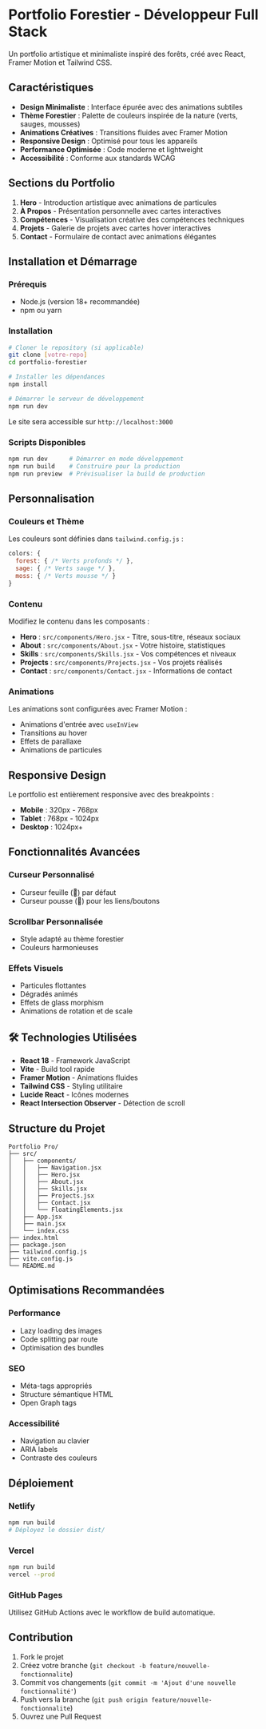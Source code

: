 #  Portfolio Forestier - Développeur Full Stack

Un portfolio artistique et minimaliste inspiré des forêts, créé avec React, Framer Motion et Tailwind CSS.

##  Caractéristiques

- **Design Minimaliste** : Interface épurée avec des animations subtiles
- **Thème Forestier** : Palette de couleurs inspirée de la nature (verts, sauges, mousses)
- **Animations Créatives** : Transitions fluides avec Framer Motion
- **Responsive Design** : Optimisé pour tous les appareils
- **Performance Optimisée** : Code moderne et lightweight
- **Accessibilité** : Conforme aux standards WCAG

##  Sections du Portfolio

1. **Hero** - Introduction artistique avec animations de particules
2. **À Propos** - Présentation personnelle avec cartes interactives
3. **Compétences** - Visualisation créative des compétences techniques
4. **Projets** - Galerie de projets avec cartes hover interactives
5. **Contact** - Formulaire de contact avec animations élégantes

##  Installation et Démarrage

### Prérequis
- Node.js (version 18+ recommandée)
- npm ou yarn

### Installation

```bash
# Cloner le repository (si applicable)
git clone [votre-repo]
cd portfolio-forestier

# Installer les dépendances
npm install

# Démarrer le serveur de développement
npm run dev
```

Le site sera accessible sur `http://localhost:3000`

### Scripts Disponibles

```bash
npm run dev      # Démarrer en mode développement
npm run build    # Construire pour la production
npm run preview  # Prévisualiser la build de production
```

##  Personnalisation

### Couleurs et Thème

Les couleurs sont définies dans `tailwind.config.js` :

```javascript
colors: {
  forest: { /* Verts profonds */ },
  sage: { /* Verts sauge */ },
  moss: { /* Verts mousse */ }
}
```

### Contenu

Modifiez le contenu dans les composants :

- **Hero** : `src/components/Hero.jsx` - Titre, sous-titre, réseaux sociaux
- **About** : `src/components/About.jsx` - Votre histoire, statistiques
- **Skills** : `src/components/Skills.jsx` - Vos compétences et niveaux
- **Projects** : `src/components/Projects.jsx` - Vos projets réalisés
- **Contact** : `src/components/Contact.jsx` - Informations de contact

### Animations

Les animations sont configurées avec Framer Motion :

- Animations d'entrée avec `useInView`
- Transitions au hover
- Effets de parallaxe
- Animations de particules

##  Responsive Design

Le portfolio est entièrement responsive avec des breakpoints :

- **Mobile** : 320px - 768px
- **Tablet** : 768px - 1024px
- **Desktop** : 1024px+

##  Fonctionnalités Avancées

### Curseur Personnalisé
- Curseur feuille (🍃) par défaut
- Curseur pousse (🌱) pour les liens/boutons

### Scrollbar Personnalisée
- Style adapté au thème forestier
- Couleurs harmonieuses

### Effets Visuels
- Particules flottantes
- Dégradés animés
- Effets de glass morphism
- Animations de rotation et de scale
 
## 🛠 Technologies Utilisées

- **React 18** - Framework JavaScript
- **Vite** - Build tool rapide
- **Framer Motion** - Animations fluides
- **Tailwind CSS** - Styling utilitaire
- **Lucide React** - Icônes modernes
- **React Intersection Observer** - Détection de scroll

##  Structure du Projet

```
Portfolio Pro/
├── src/
│   ├── components/
│   │   ├── Navigation.jsx
│   │   ├── Hero.jsx
│   │   ├── About.jsx
│   │   ├── Skills.jsx
│   │   ├── Projects.jsx
│   │   ├── Contact.jsx
│   │   └── FloatingElements.jsx
│   ├── App.jsx
│   ├── main.jsx
│   └── index.css
├── index.html
├── package.json
├── tailwind.config.js
├── vite.config.js
└── README.md
```

##  Optimisations Recommandées

### Performance
- Lazy loading des images
- Code splitting par route
- Optimisation des bundles

### SEO
- Méta-tags appropriés
- Structure sémantique HTML
- Open Graph tags

### Accessibilité
- Navigation au clavier
- ARIA labels
- Contraste des couleurs

##  Déploiement

### Netlify
```bash
npm run build
# Déployez le dossier dist/
```

### Vercel
```bash
npm run build
vercel --prod
```

### GitHub Pages
Utilisez GitHub Actions avec le workflow de build automatique.

##  Contribution

1. Fork le projet
2. Créez votre branche (`git checkout -b feature/nouvelle-fonctionnalite`)
3. Commit vos changements (`git commit -m 'Ajout d'une nouvelle fonctionnalité'`)
4. Push vers la branche (`git push origin feature/nouvelle-fonctionnalite`)
5. Ouvrez une Pull Request
